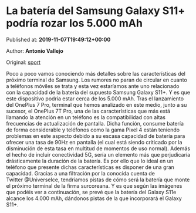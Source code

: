 
# La batería del Samsung Galaxy S11+ podría rozar los 5.000 mAh

Published at: **2019-11-07T19:49:12+00:00**

Author: **Antonio Vallejo**

Original: [sport](https://www.sport.es/es/noticias/android/bateria-del-samsung-galaxy-s11-podria-rozar-los-5000-mah-7718750)

Poco a poco vamos conociendo más detalles sobre las características del próximo terminal de Samsung. Los rumores no paran de circular en cuanto a teléfonos móviles se trata y esta vez estaríamos ante uno relacionado con la capacidad de la batería del supuesto Samsung Galaxy S11+. Y es que este dispositivo podría estar cerca de los 5.000 mAh.
Tras el lanzamiento del OnePlus 7 Pro, terminal que hemos analizado en este medio, junto a su sucesor, el OnePlus 7T Pro, una de las características que más está llamando la atención en un teléfono es la compatibilidad con altas frecuencias de actualización de pantalla. Dicha función, consume batería de forma considerable y teléfonos como la gama Pixel 4 están teniendo problemas en este aspecto debido a su escasa capacidad de batería para ofrecer una tasa de 90Hz en pantalla (el cual está siendo criticado por la disminución de esta tasa en multitud de momentos de uso normal). Además el hecho de incluir conectividad 5G, sería un elemento más que perjudicaría drásticamente la duración de la batería. Es por ello que lo ideal en un teléfono que presente dichas características es disponer de una gran capacidad.
Gracias a una filtración por la conocida cuenta de Twitter @UniverseIce, tendríamos pistas de cómo será la batería que monte el próximo terminal de la firma surcoreana. Y es que según las imágenes que podéis ver a continuación, se prevé que la batería del Galaxy S11e alcance los 4.000 mAh, dándonos pistas de la que incorporará el Galaxy S11+.
